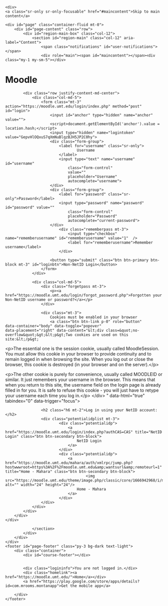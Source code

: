 <!DOCTYPE html>

<html  dir="ltr" lang="en-us" xml:lang="en-us">
<head>
    <title>Moodle: Log in to the site</title>
    <link rel="shortcut icon" href="https://moodle.umt.edu/theme/image.php/classic/theme/1666942968/favicon" />
    <meta name="apple-itunes-app" content="app-id=1444343565, app-argument=https://moodle.umt.edu/login/index.php"/><link rel="manifest" href="https://moodle.umt.edu/admin/tool/mobile/mobile.webmanifest.php" /><meta http-equiv="Content-Type" content="text/html; charset=utf-8" />
<meta name="keywords" content="moodle, Moodle: Log in to the site" />
<link rel="stylesheet" type="text/css" href="https://moodle.umt.edu/theme/yui_combo.php?rollup/3.17.2/yui-moodlesimple-min.css" /><script id="firstthemesheet" type="text/css">/** Required in order to fix style inclusion problems in IE with YUI **/</script><link rel="stylesheet" type="text/css" href="https://moodle.umt.edu/theme/styles.php/classic/1666942968_1666252054/all" />
<script>
//<![CDATA[
var M = {}; M.yui = {};
M.pageloadstarttime = new Date();
M.cfg = {"wwwroot":"https:\/\/moodle.umt.edu","sesskey":"TSYRDhyws6","sessiontimeout":"14400","sessiontimeoutwarning":1200,"themerev":"1666942968","slasharguments":1,"theme":"classic","iconsystemmodule":"core\/icon_system_fontawesome","jsrev":"1666942968","admin":"admin","svgicons":true,"usertimezone":"America\/Denver","contextid":1,"langrev":1666942968,"templaterev":"1666942968"};var yui1ConfigFn = function(me) {if(/-skin|reset|fonts|grids|base/.test(me.name)){me.type='css';me.path=me.path.replace(/\.js/,'.css');me.path=me.path.replace(/\/yui2-skin/,'/assets/skins/sam/yui2-skin')}};
var yui2ConfigFn = function(me) {var parts=me.name.replace(/^moodle-/,'').split('-'),component=parts.shift(),module=parts[0],min='-min';if(/-(skin|core)$/.test(me.name)){parts.pop();me.type='css';min=''}
if(module){var filename=parts.join('-');me.path=component+'/'+module+'/'+filename+min+'.'+me.type}else{me.path=component+'/'+component+'.'+me.type}};
YUI_config = {"debug":false,"base":"https:\/\/moodle.umt.edu\/lib\/yuilib\/3.17.2\/","comboBase":"https:\/\/moodle.umt.edu\/theme\/yui_combo.php?","combine":true,"filter":null,"insertBefore":"firstthemesheet","groups":{"yui2":{"base":"https:\/\/moodle.umt.edu\/lib\/yuilib\/2in3\/2.9.0\/build\/","comboBase":"https:\/\/moodle.umt.edu\/theme\/yui_combo.php?","combine":true,"ext":false,"root":"2in3\/2.9.0\/build\/","patterns":{"yui2-":{"group":"yui2","configFn":yui1ConfigFn}}},"moodle":{"name":"moodle","base":"https:\/\/moodle.umt.edu\/theme\/yui_combo.php?m\/1666942968\/","combine":true,"comboBase":"https:\/\/moodle.umt.edu\/theme\/yui_combo.php?","ext":false,"root":"m\/1666942968\/","patterns":{"moodle-":{"group":"moodle","configFn":yui2ConfigFn}},"filter":null,"modules":{"moodle-core-languninstallconfirm":{"requires":["base","node","moodle-core-notification-confirm","moodle-core-notification-alert"]},"moodle-core-actionmenu":{"requires":["base","event","node-event-simulate"]},"moodle-core-maintenancemodetimer":{"requires":["base","node"]},"moodle-core-tooltip":{"requires":["base","node","io-base","moodle-core-notification-dialogue","json-parse","widget-position","widget-position-align","event-outside","cache-base"]},"moodle-core-handlebars":{"condition":{"trigger":"handlebars","when":"after"}},"moodle-core-blocks":{"requires":["base","node","io","dom","dd","dd-scroll","moodle-core-dragdrop","moodle-core-notification"]},"moodle-core-dragdrop":{"requires":["base","node","io","dom","dd","event-key","event-focus","moodle-core-notification"]},"moodle-core-event":{"requires":["event-custom"]},"moodle-core-popuphelp":{"requires":["moodle-core-tooltip"]},"moodle-core-formchangechecker":{"requires":["base","event-focus","moodle-core-event"]},"moodle-core-notification":{"requires":["moodle-core-notification-dialogue","moodle-core-notification-alert","moodle-core-notification-confirm","moodle-core-notification-exception","moodle-core-notification-ajaxexception"]},"moodle-core-notification-dialogue":{"requires":["base","node","panel","escape","event-key","dd-plugin","moodle-core-widget-focusafterclose","moodle-core-lockscroll"]},"moodle-core-notification-alert":{"requires":["moodle-core-notification-dialogue"]},"moodle-core-notification-confirm":{"requires":["moodle-core-notification-dialogue"]},"moodle-core-notification-exception":{"requires":["moodle-core-notification-dialogue"]},"moodle-core-notification-ajaxexception":{"requires":["moodle-core-notification-dialogue"]},"moodle-core-chooserdialogue":{"requires":["base","panel","moodle-core-notification"]},"moodle-core-lockscroll":{"requires":["plugin","base-build"]},"moodle-core_availability-form":{"requires":["base","node","event","event-delegate","panel","moodle-core-notification-dialogue","json"]},"moodle-backup-confirmcancel":{"requires":["node","node-event-simulate","moodle-core-notification-confirm"]},"moodle-backup-backupselectall":{"requires":["node","event","node-event-simulate","anim"]},"moodle-course-categoryexpander":{"requires":["node","event-key"]},"moodle-course-management":{"requires":["base","node","io-base","moodle-core-notification-exception","json-parse","dd-constrain","dd-proxy","dd-drop","dd-delegate","node-event-delegate"]},"moodle-course-dragdrop":{"requires":["base","node","io","dom","dd","dd-scroll","moodle-core-dragdrop","moodle-core-notification","moodle-course-coursebase","moodle-course-util"]},"moodle-course-util":{"requires":["node"],"use":["moodle-course-util-base"],"submodules":{"moodle-course-util-base":{},"moodle-course-util-section":{"requires":["node","moodle-course-util-base"]},"moodle-course-util-cm":{"requires":["node","moodle-course-util-base"]}}},"moodle-course-formatchooser":{"requires":["base","node","node-event-simulate"]},"moodle-form-dateselector":{"requires":["base","node","overlay","calendar"]},"moodle-form-shortforms":{"requires":["node","base","selector-css3","moodle-core-event"]},"moodle-form-passwordunmask":{"requires":[]},"moodle-question-searchform":{"requires":["base","node"]},"moodle-question-chooser":{"requires":["moodle-core-chooserdialogue"]},"moodle-question-preview":{"requires":["base","dom","event-delegate","event-key","core_question_engine"]},"moodle-core_outcome-outcomepanel":{"requires":["base","handlebars","moodle-core_outcome-models","moodle-core_outcome-scrollpanel","moodle-core_outcome-ariacontrol","moodle-core_outcome-ariacontrolled","moodle-core-notification-dialogue","moodle-core-notification-alert","moodle-core_outcome-simpleio"]},"moodle-core_outcome-scrollpanel":{"requires":["plugin","widget","panel"]},"moodle-core_outcome-mapoutcome":{"requires":["widget","handlebars","json-parse","json-stringify","moodle-core_outcome-models","moodle-core_outcome-outcomepanel","moodle-core-notification-exception"]},"moodle-core_outcome-dynamicpanel":{"requires":["base","moodle-core_outcome-simpleio","classnamemanager","moodle-core-notification-dialogue","moodle-core_outcome-scrollpanel"]},"moodle-core_outcome-models":{"requires":["base","model","model-list","moodle-core_outcome-simpleio","json-stringify"]},"moodle-core_outcome-ariacontrol":{"requires":["plugin","widget","escape"]},"moodle-core_outcome-ariacontrolled":{"requires":["plugin","widget"]},"moodle-core_outcome-simpleio":{"requires":["base","io-base","json-parse","moodle-core-notification-exception","moodle-core-notification-ajaxexception"]},"moodle-core_outcome-editoutcome":{"requires":["widget","event-valuechange","handlebars","json-parse","json-stringify","moodle-core_outcome-models","moodle-core-notification-dialogue","moodle-core-notification-exception"]},"moodle-core_outcome-mapoutcomeset":{"requires":["widget","model","model-list","handlebars","json-parse","json-stringify","moodle-core_outcome-models","moodle-core-notification-dialogue","moodle-core-notification-exception","moodle-core-notification-alert","moodle-core_outcome-simpleio"]},"moodle-availability_completion-form":{"requires":["base","node","event","moodle-core_availability-form"]},"moodle-availability_date-form":{"requires":["base","node","event","io","moodle-core_availability-form"]},"moodle-availability_grade-form":{"requires":["base","node","event","moodle-core_availability-form"]},"moodle-availability_group-form":{"requires":["base","node","event","moodle-core_availability-form"]},"moodle-availability_grouping-form":{"requires":["base","node","event","moodle-core_availability-form"]},"moodle-availability_profile-form":{"requires":["base","node","event","moodle-core_availability-form"]},"moodle-availability_releasecode-form":{"requires":["base","node","event","event-valuechange","moodle-core_availability-form"]},"moodle-mod_assign-history":{"requires":["node","transition"]},"moodle-mod_attendance-groupfilter":{"requires":["base","node"]},"moodle-mod_customcert-rearrange":{"requires":["dd-delegate","dd-drag"]},"moodle-mod_hsuforum-io":{"requires":["base","io-base","io-form","io-upload-iframe","json-parse"]},"moodle-mod_hsuforum-livelog":{"requires":["widget"]},"moodle-mod_hsuforum-article":{"requires":["base","node","event","router","core_rating","querystring","moodle-mod_hsuforum-io","moodle-mod_hsuforum-livelog","moodle-core-formchangechecker"]},"moodle-mod_quiz-dragdrop":{"requires":["base","node","io","dom","dd","dd-scroll","moodle-core-dragdrop","moodle-core-notification","moodle-mod_quiz-quizbase","moodle-mod_quiz-util-base","moodle-mod_quiz-util-page","moodle-mod_quiz-util-slot","moodle-course-util"]},"moodle-mod_quiz-util":{"requires":["node","moodle-core-actionmenu"],"use":["moodle-mod_quiz-util-base"],"submodules":{"moodle-mod_quiz-util-base":{},"moodle-mod_quiz-util-slot":{"requires":["node","moodle-mod_quiz-util-base"]},"moodle-mod_quiz-util-page":{"requires":["node","moodle-mod_quiz-util-base"]}}},"moodle-mod_quiz-toolboxes":{"requires":["base","node","event","event-key","io","moodle-mod_quiz-quizbase","moodle-mod_quiz-util-slot","moodle-core-notification-ajaxexception"]},"moodle-mod_quiz-modform":{"requires":["base","node","event"]},"moodle-mod_quiz-quizbase":{"requires":["base","node"]},"moodle-mod_quiz-autosave":{"requires":["base","node","event","event-valuechange","node-event-delegate","io-form"]},"moodle-mod_quiz-questionchooser":{"requires":["moodle-core-chooserdialogue","moodle-mod_quiz-util","querystring-parse"]},"moodle-message_airnotifier-toolboxes":{"requires":["base","node","io"]},"moodle-block_gapps-gmail":{"requires":["base","event","handlebars"]},"moodle-block_gapps-popup":{"requires":["base","event"]},"moodle-filter_glossary-autolinker":{"requires":["base","node","io-base","json-parse","event-delegate","overlay","moodle-core-event","moodle-core-notification-alert","moodle-core-notification-exception","moodle-core-notification-ajaxexception"]},"moodle-filter_mathjaxloader-loader":{"requires":["moodle-core-event"]},"moodle-editor_atto-editor":{"requires":["node","transition","io","overlay","escape","event","event-simulate","event-custom","node-event-html5","node-event-simulate","yui-throttle","moodle-core-notification-dialogue","moodle-core-notification-confirm","moodle-editor_atto-rangy","handlebars","timers","querystring-stringify"]},"moodle-editor_atto-plugin":{"requires":["node","base","escape","event","event-outside","handlebars","event-custom","timers","moodle-editor_atto-menu"]},"moodle-editor_atto-menu":{"requires":["moodle-core-notification-dialogue","node","event","event-custom"]},"moodle-editor_atto-rangy":{"requires":[]},"moodle-report_eventlist-eventfilter":{"requires":["base","event","node","node-event-delegate","datatable","autocomplete","autocomplete-filters"]},"moodle-report_loglive-fetchlogs":{"requires":["base","event","node","io","node-event-delegate"]},"moodle-report_outcome-autocomplete":{"requires":["base","autocomplete","autocomplete-filters","autocomplete-highlighters"]},"moodle-report_outcome-resetoptions":{"requires":["base","moodle-core_outcome-simpleio"]},"moodle-gradereport_grader-gradereporttable":{"requires":["base","node","event","handlebars","overlay","event-hover"]},"moodle-gradereport_history-userselector":{"requires":["escape","event-delegate","event-key","handlebars","io-base","json-parse","moodle-core-notification-dialogue"]},"moodle-tool_capability-search":{"requires":["base","node"]},"moodle-tool_lp-dragdrop-reorder":{"requires":["moodle-core-dragdrop"]},"moodle-tool_monitor-dropdown":{"requires":["base","event","node"]},"moodle-assignfeedback_editpdf-editor":{"requires":["base","event","node","io","graphics","json","event-move","event-resize","transition","querystring-stringify-simple","moodle-core-notification-dialog","moodle-core-notification-alert","moodle-core-notification-warning","moodle-core-notification-exception","moodle-core-notification-ajaxexception"]},"moodle-atto_accessibilitychecker-button":{"requires":["color-base","moodle-editor_atto-plugin"]},"moodle-atto_accessibilityhelper-button":{"requires":["moodle-editor_atto-plugin"]},"moodle-atto_align-button":{"requires":["moodle-editor_atto-plugin"]},"moodle-atto_bold-button":{"requires":["moodle-editor_atto-plugin"]},"moodle-atto_bsgrid-button":{"requires":["moodle-editor_atto-plugin"]},"moodle-atto_charmap-button":{"requires":["moodle-editor_atto-plugin"]},"moodle-atto_chemistry-button":{"requires":["moodle-editor_atto-plugin","moodle-core-event","io","event-valuechange","tabview","array-extras"]},"moodle-atto_clear-button":{"requires":["moodle-editor_atto-plugin"]},"moodle-atto_collapse-button":{"requires":["moodle-editor_atto-plugin"]},"moodle-atto_count-button":{"requires":["io","json-parse","moodle-editor_atto-plugin"]},"moodle-atto_emojipicker-button":{"requires":["moodle-editor_atto-plugin"]},"moodle-atto_emoticon-button":{"requires":["moodle-editor_atto-plugin"]},"moodle-atto_equation-button":{"requires":["moodle-editor_atto-plugin","moodle-core-event","io","event-valuechange","tabview","array-extras"]},"moodle-atto_filedragdrop-button":{"requires":["moodle-editor_atto-plugin"]},"moodle-atto_fullscreen-button":{"requires":["event-resize","moodle-editor_atto-plugin"]},"moodle-atto_h5p-button":{"requires":["moodle-editor_atto-plugin"]},"moodle-atto_hr-button":{"requires":["moodle-editor_atto-plugin"]},"moodle-atto_html-beautify":{},"moodle-atto_html-codemirror":{"requires":["moodle-atto_html-codemirror-skin"]},"moodle-atto_html-button":{"requires":["promise","moodle-editor_atto-plugin","moodle-atto_html-beautify","moodle-atto_html-codemirror","event-valuechange"]},"moodle-atto_htmlplus-beautify":{},"moodle-atto_htmlplus-codemirror":{"requires":["moodle-atto_htmlplus-codemirror-skin"]},"moodle-atto_htmlplus-button":{"requires":["moodle-editor_atto-plugin","moodle-atto_htmlplus-beautify","moodle-atto_htmlplus-codemirror","event-valuechange"]},"moodle-atto_image-button":{"requires":["moodle-editor_atto-plugin"]},"moodle-atto_imagedragdrop-button":{"requires":["moodle-editor_atto-plugin"]},"moodle-atto_indent-button":{"requires":["moodle-editor_atto-plugin"]},"moodle-atto_italic-button":{"requires":["moodle-editor_atto-plugin"]},"moodle-atto_link-button":{"requires":["moodle-editor_atto-plugin"]},"moodle-atto_managefiles-button":{"requires":["moodle-editor_atto-plugin"]},"moodle-atto_managefiles-usedfiles":{"requires":["node","escape"]},"moodle-atto_media-button":{"requires":["moodle-editor_atto-plugin","moodle-form-shortforms"]},"moodle-atto_noautolink-button":{"requires":["moodle-editor_atto-plugin"]},"moodle-atto_orderedlist-button":{"requires":["moodle-editor_atto-plugin"]},"moodle-atto_panoptobutton-button":{"requires":["moodle-editor_atto-plugin"]},"moodle-atto_recordrtc-recording":{"requires":["moodle-atto_recordrtc-button"]},"moodle-atto_recordrtc-button":{"requires":["moodle-editor_atto-plugin","moodle-atto_recordrtc-recording"]},"moodle-atto_rtl-button":{"requires":["moodle-editor_atto-plugin"]},"moodle-atto_strike-button":{"requires":["moodle-editor_atto-plugin"]},"moodle-atto_subscript-button":{"requires":["moodle-editor_atto-plugin"]},"moodle-atto_superscript-button":{"requires":["moodle-editor_atto-plugin"]},"moodle-atto_table-button":{"requires":["moodle-editor_atto-plugin","moodle-editor_atto-menu","event","event-valuechange"]},"moodle-atto_teamsmeeting-button":{"requires":["moodle-editor_atto-plugin"]},"moodle-atto_title-button":{"requires":["moodle-editor_atto-plugin"]},"moodle-atto_underline-button":{"requires":["moodle-editor_atto-plugin"]},"moodle-atto_undo-button":{"requires":["moodle-editor_atto-plugin"]},"moodle-atto_unorderedlist-button":{"requires":["moodle-editor_atto-plugin"]}}},"gallery":{"name":"gallery","base":"https:\/\/moodle.umt.edu\/lib\/yuilib\/gallery\/","combine":true,"comboBase":"https:\/\/moodle.umt.edu\/theme\/yui_combo.php?","ext":false,"root":"gallery\/1666942968\/","patterns":{"gallery-":{"group":"gallery"}}}},"modules":{"core_filepicker":{"name":"core_filepicker","fullpath":"https:\/\/moodle.umt.edu\/lib\/javascript.php\/1666942968\/repository\/filepicker.js","requires":["base","node","node-event-simulate","json","async-queue","io-base","io-upload-iframe","io-form","yui2-treeview","panel","cookie","datatable","datatable-sort","resize-plugin","dd-plugin","escape","moodle-core_filepicker","moodle-core-notification-dialogue"]},"core_comment":{"name":"core_comment","fullpath":"https:\/\/moodle.umt.edu\/lib\/javascript.php\/1666942968\/comment\/comment.js","requires":["base","io-base","node","json","yui2-animation","overlay","escape"]},"mathjax":{"name":"mathjax","fullpath":"https:\/\/cdn.jsdelivr.net\/npm\/mathjax@2.7.9\/MathJax.js?delayStartupUntil=configured"}}};
M.yui.loader = {modules: {}};

//]]>
</script>

<link href='https://fonts.googleapis.com/css?family=Open+Sans:400,700' rel='stylesheet' type='text/css'><meta name="robots" content="noindex" />
    <meta name="viewport" content="width=device-width, initial-scale=1.0">
</head>
<body  id="page-login-index" class="format-site  path-login chrome dir-ltr lang-en_us yui-skin-sam yui3-skin-sam moodle-umt-edu pagelayout-login course-1 context-1 notloggedin ">
<div class="toast-wrapper mx-auto py-0 fixed-top" role="status" aria-live="polite"></div>

<div id="page-wrapper">

    <div>
    <a class="sr-only sr-only-focusable" href="#maincontent">Skip to main content</a>
</div><script src="https://moodle.umt.edu/lib/javascript.php/1666942968/lib/babel-polyfill/polyfill.min.js"></script>
<script src="https://moodle.umt.edu/lib/javascript.php/1666942968/lib/polyfills/polyfill.js"></script>
<script src="https://moodle.umt.edu/theme/yui_combo.php?rollup/3.17.2/yui-moodlesimple-min.js"></script><script src="https://moodle.umt.edu/lib/javascript.php/1666942968/lib/javascript-static.js"></script>
<script>
//<![CDATA[
document.body.className += ' jsenabled';
//]]>
</script>


<nav class="fixed-top navbar navbar-bootswatch navbar-expand moodle-has-zindex" style="display: none;" id="loginnav">  
            <a href="/" class="navbar-brand 
                    d-none d-sm-inline
                    ">
                <span class="site-name d-none d-md-inline">My UMOnline</span>
            </a>
</nav>

    <div id="page" class="container-fluid mt-0">
        <div id="page-content" class="row">
            <div id="region-main-box" class="col-12">
                <section id="region-main" class="col-12" aria-label="Content">
                    <span class="notifications" id="user-notifications"></span>
                    <div role="main"><span id="maincontent"></span><div class="my-1 my-sm-5"></div>
<div class="row justify-content-center">
<div class="col-xl-6 col-sm-8 ">
<div class="card">
    <div class="card-block">
            <h1 class="h2 card-header text-center" aria-label="Moodle: Non-NetID Login">Moodle</h1>
        <div class="card-body">


            <div class="row justify-content-md-center">
                <div class="col-md-5">
                    <form class="mt-3" action="https://moodle.umt.edu/login/index.php" method="post" id="login">
                        <input id="anchor" type="hidden" name="anchor" value="">
                        <script>document.getElementById('anchor').value = location.hash;</script>
                        <input type="hidden" name="logintoken" value="GepvHlOQxuS7qXmNuBlqzBJH5JP2C0hy">
                        <div class="form-group">
                            <label for="username" class="sr-only">
                                    Username
                            </label>
                            <input type="text" name="username" id="username"
                                class="form-control"
                                value=""
                                placeholder="Username"
                                autocomplete="username">
                        </div>
                        <div class="form-group">
                            <label for="password" class="sr-only">Password</label>
                            <input type="password" name="password" id="password" value=""
                                class="form-control"
                                placeholder="Password"
                                autocomplete="current-password">
                        </div>
                            <div class="rememberpass mt-3">
                                <input type="checkbox" name="rememberusername" id="rememberusername" value="1"  />
                                <label for="rememberusername">Remember username</label>
                            </div>

                        <button type="submit" class="btn btn-primary btn-block mt-3" id="loginbtn">Non-NetID Login</button>
                    </form>
                </div>

                <div class="col-md-5">
                    <div class="forgetpass mt-3">
                        <p><a href="https://moodle.umt.edu/login/forgot_password.php">Forgotten your Non-NetID username or password?</a></p>
                    </div>

                    <div class="mt-3">
                        Cookies must be enabled in your browser
                        <a class="btn btn-link p-0" role="button"
    data-container="body" data-toggle="popover"
    data-placement="right" data-content="&lt;div class=&quot;no-overflow&quot;&gt;&lt;p&gt;Two cookies are used on this site:&lt;/p&gt;

&lt;p&gt;The essential one is the session cookie, usually called MoodleSession. You must allow this cookie in your browser to provide continuity and to remain logged in when browsing the site. When you log out or close the browser, this cookie is destroyed (in your browser and on the server).&lt;/p&gt;

&lt;p&gt;The other cookie is purely for convenience, usually called MOODLEID or similar. It just remembers your username in the browser. This means that when you return to this site, the username field on the login page is already filled in for you. It is safe to refuse this cookie - you will just have to retype your username each time you log in.&lt;/p&gt;
&lt;/div&gt; "
    data-html="true" tabindex="0" data-trigger="focus">
  <i class="icon fa fa-question-circle text-info fa-fw "  title="Help with Cookies must be enabled in your browser" role="img" aria-label="Help with Cookies must be enabled in your browser"></i>
</a>
                    </div>

                    <h2 class="h6 mt-2">Log in using your NetID account:</h2>
                    <div class="potentialidplist mt-3">
                            <div class="potentialidp">
                                <a href="https://moodle.umt.edu/login/index.php?authCAS=CAS" title="NetID Login" class="btn btn-secondary btn-block">
                                    NetID Login
                                </a>
                            </div>
                            <div class="potentialidp">
                                <a href="https://moodle.umt.edu/mahara/auth/xmlrpc/jump.php?hostwwwroot=https%3A%2F%2Fmoodle.umt.edu&amp;wantsurl&amp;remoteurl=1" title="Home - Mahara" class="btn btn-secondary btn-block">
                                        <img src="https://moodle.umt.edu/theme/image.php/classic/core/1666942968/i/mahara_host" alt="" width="24" height="24"/>
                                    Home - Mahara
                                </a>
                            </div>
                    </div>
                </div>
            </div>
        </div>
    </div>
</div>
</div>
</div></div>
                    
                </section>
            </div>
        </div>
    </div>
    <footer id="page-footer" class="py-3 bg-dark text-light">
        <div class="container">
            <div id="course-footer"></div>


            <div class="logininfo">You are not logged in.</div>
            <div class="homelink"><a href="https://moodle.umt.edu/">Home</a></div>
            <a href="https://play.google.com/store/apps/details?id=com.mrooms.montanapp">Get the mobile app</a>
            
<script src="https://ajax.googleapis.com/ajax/libs/jquery/1.11.3/jquery.min.js"></script>
<script>
$(document).ready(function($) {
$('.has-blocks .block h5.card-title').each(function (i, el) {
        var c = $(el).attr("class");
        $(el).replaceWith('<h4 class="'+ c +'">' + $(el).html() +'</h3>')
});
});
</script><script>
//<![CDATA[
var require = {
    baseUrl : 'https://moodle.umt.edu/lib/requirejs.php/1666942968/',
    // We only support AMD modules with an explicit define() statement.
    enforceDefine: true,
    skipDataMain: true,
    waitSeconds : 0,

    paths: {
        jquery: 'https://moodle.umt.edu/lib/javascript.php/1666942968/lib/jquery/jquery-3.5.1.min',
        jqueryui: 'https://moodle.umt.edu/lib/javascript.php/1666942968/lib/jquery/ui-1.12.1/jquery-ui.min',
        jqueryprivate: 'https://moodle.umt.edu/lib/javascript.php/1666942968/lib/requirejs/jquery-private'
    },

    // Custom jquery config map.
    map: {
      // '*' means all modules will get 'jqueryprivate'
      // for their 'jquery' dependency.
      '*': { jquery: 'jqueryprivate' },
      // Stub module for 'process'. This is a workaround for a bug in MathJax (see MDL-60458).
      '*': { process: 'core/first' },

      // 'jquery-private' wants the real jQuery module
      // though. If this line was not here, there would
      // be an unresolvable cyclic dependency.
      jqueryprivate: { jquery: 'jquery' }
    }
};

//]]>
</script>
<script src="https://moodle.umt.edu/lib/javascript.php/1666942968/lib/requirejs/require.min.js"></script>
<script>
//<![CDATA[
M.util.js_pending("core/first");
require(['core/first'], function() {
require(['core/prefetch'])
;
require(["media_videojs/loader"], function(loader) {
    loader.setUp('en');
});;
M.util.js_pending('report_allylti/main'); require(['report_allylti/main'], function(amd) {amd.init(); M.util.js_complete('report_allylti/main');});;

M.util.js_pending('theme_boost/loader');
require(['theme_boost/loader'], function() {
  M.util.js_complete('theme_boost/loader');
});
;

    require(['core_form/submit'], function(Submit) {
        Submit.init("loginbtn");
        Submit.init("loginguestbtn");
    });
;
M.util.js_pending('theme_snap/wcloader'); require(['theme_snap/wcloader'], function(amd) {amd.init("{\"theme_snap\\\/snapce\":[\"https:\\\/\\\/moodle.umt.edu\\\/pluginfile.php\\\/1\\\/theme_snap\\\/vendorjs\\\/snap-custom-elements\\\/snap-ce\"]}"); M.util.js_complete('theme_snap/wcloader');});;
M.util.js_pending('core/notification'); require(['core/notification'], function(amd) {amd.init(1, []); M.util.js_complete('core/notification');});;
M.util.js_pending('core/log'); require(['core/log'], function(amd) {amd.setConfig({"level":"warn"}); M.util.js_complete('core/log');});;
M.util.js_pending('core/page_global'); require(['core/page_global'], function(amd) {amd.init(); M.util.js_complete('core/page_global');});
    M.util.js_complete("core/first");
});
//]]>
</script>
<script>
//<![CDATA[
M.str = {"moodle":{"lastmodified":"Last modified","name":"Name","error":"Error","info":"Information","yes":"Yes","no":"No","cancel":"Cancel","confirm":"Confirm","areyousure":"Are you sure?","closebuttontitle":"Close","unknownerror":"Unknown error","file":"File","url":"URL","collapseall":"Collapse all","expandall":"Expand all"},"repository":{"type":"Type","size":"Size","invalidjson":"Invalid JSON string","nofilesattached":"No files attached","filepicker":"File picker","logout":"Logout","nofilesavailable":"No files available","norepositoriesavailable":"Sorry, none of your current repositories can return files in the required format.","fileexistsdialogheader":"File exists","fileexistsdialog_editor":"A file with that name has already been attached to the text you are editing.","fileexistsdialog_filemanager":"A file with that name has already been attached","renameto":"Rename to \"{$a}\"","referencesexist":"There are {$a} links to this file","select":"Select"},"admin":{"confirmdeletecomments":"You are about to delete comments, are you sure?","confirmation":"Confirmation"},"debug":{"debuginfo":"Debug info","line":"Line","stacktrace":"Stack trace"},"langconfig":{"labelsep":":"}};
//]]>
</script>
<script>
//<![CDATA[
(function() {Y.use("moodle-filter_mathjaxloader-loader",function() {M.filter_mathjaxloader.configure({"mathjaxconfig":"\n\nMathJax.Hub.Config({\r\nTeX: { extensions: [\"AMSmath.js\",\"AMSsymbols.js\",\"mhchem.js\",\"noErrors.js\",\"noUndefined.js\"] },\r\n    config: [\"Accessible.js\", \"Safe.js\"],\r\n    errorSettings: { message: [\"!\"] },\r\n    skipStartupTypeset: true,\r\n    messageStyle: \"none\"\r\n});\r\n","lang":"en"});
});
M.util.help_popups.setup(Y);
 M.util.js_pending('random635cc8763a94a2'); Y.on('domready', function() { M.util.js_complete("init");  M.util.js_complete('random635cc8763a94a2'); });
})();
//]]>
</script>

        </div>
    </footer>
</div>

</body>
</html>